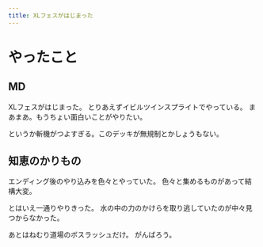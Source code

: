 ```yaml
---
title: XLフェスがはじまった
---
```


# やったこと

## MD

XLフェスがはじまった。
とりあえずイビルツインスプライトでやっている。
まあまあ。もうちょい面白いことがやりたい。

というか斬機がつよすぎる。このデッキが無規制とかしょうもない。

## 知恵のかりもの

エンディング後のやり込みを色々とやっていた。
色々と集めるものがあって結構大変。

とはいえ一通りやりきった。
水の中の力のかけらを取り逃していたのが中々見つからなかった。

あとはねむり道場のボスラッシュだけ。
がんばろう。
